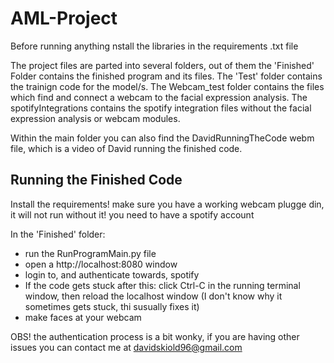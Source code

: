 # AML-Project

Before running anything nstall the libraries in the requirements .txt file

The project files are parted into several folders, out of them the 'Finished' Folder contains the finished program and its files. The 'Test' folder contains the trainign code for the model/s. The Webcam_test folder contains the files which find and connect a webcam to the facial expression analysis. The spotifyIntegrations contains the spotify integration files without the facial expression analysis or webcam modules.

Within the main folder you can also find the DavidRunningTheCode webm file, which is a video of David running the finished code.

## Running the Finished Code

Install the requirements!
make sure you have a working webcam plugge din, it will not run without it!
you need to have a spotify account

In the 'Finished' folder:
* run the RunProgramMain.py file
* open a http://localhost:8080 window
* login to, and authenticate towards, spotify
* If the code gets stuck after this: click Ctrl-C in the running terminal window, then reload the localhost window (I don't know why it sometimes gets stuck, thi susually fixes it)
* make faces at your webcam 

OBS! the authentication process is a bit wonky, if you are having other issues you can contact me at davidskiold96@gmail.com

